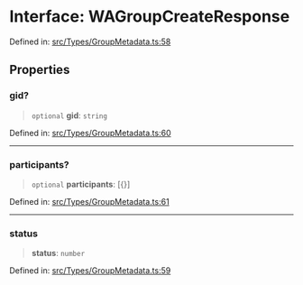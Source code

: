 # Interface: WAGroupCreateResponse

Defined in: [src/Types/GroupMetadata.ts:58](https://github.com/Fokusdotid/bail/blob/3bd64a6fd6e8fc52d3ec9ba842534bed26103555/src/Types/GroupMetadata.ts#L58)

## Properties

### gid?

> `optional` **gid**: `string`

Defined in: [src/Types/GroupMetadata.ts:60](https://github.com/Fokusdotid/bail/blob/3bd64a6fd6e8fc52d3ec9ba842534bed26103555/src/Types/GroupMetadata.ts#L60)

***

### participants?

> `optional` **participants**: \[\{\}\]

Defined in: [src/Types/GroupMetadata.ts:61](https://github.com/Fokusdotid/bail/blob/3bd64a6fd6e8fc52d3ec9ba842534bed26103555/src/Types/GroupMetadata.ts#L61)

***

### status

> **status**: `number`

Defined in: [src/Types/GroupMetadata.ts:59](https://github.com/Fokusdotid/bail/blob/3bd64a6fd6e8fc52d3ec9ba842534bed26103555/src/Types/GroupMetadata.ts#L59)
